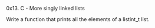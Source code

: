 0x13. C - More singly linked lists

Write a function that prints all the elements of a listint_t list.
